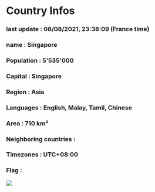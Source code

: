 # Country  Infos
### last update : 08/08/2021, 23:38:09 (France time)

### name : Singapore
### Population : 5'535'000
### Capital : Singapore
### Region : Asia
### Languages : English, Malay, Tamil, Chinese
### Area : 710 km²
### Neighboring countries : 
### Timezones : UTC+08:00

### Flag :
![](https://restcountries.eu/data/sgp.svg)